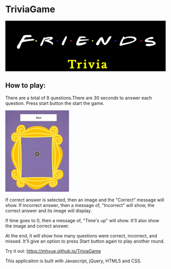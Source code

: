 # TriviaGame
<img src="assets/images/friendsTriviaLogo.png">

## How to play:
There are a total of 8 questions.There are 30 seconds to answer each question. Press start button the start the game.

<img src="assets/images/friendsFrameStart.png" width="200px">

If correct answer is selected, then an image and the "Correct" message will show. If incorrect answer, then a message of, "Incorrect" will show, the correct answer and its image will display. 

If time goes to 0, then a message of, "Time's up" will show. It'll also show the image and correct answer.  

At the end, it will show how many questions were correct, incorrect, and missed. It'll give an option to press Start button again to play another round. 

Try it out: https://mhvue.github.io/TriviaGame  

This applicaiton is built with Javascript, jQuery, HTML5 and CSS. 
